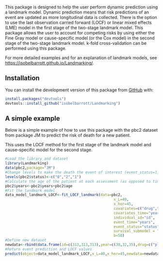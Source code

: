 
<!-- README.md is generated from README.Rmd. Please edit that file -->

This package is designed to help the user perform dynamic prediction
using a landmark model. Dynamic prediction means that risk predictions
of an event are updated as more longitudinal data is collected. There is
the option to use the last observation carried forward (LOCF) or linear
mixed effects (LME) model in the first stage of the two-stage landmark
model. This package allows the user to account for competing risks by
using either the Fine Gray model or cause-specific model (or the Cox
model) in the second stage of the two-stage landmark model. k-fold
cross-validation can be performed using this package.

For more detailed examples and for an explanation of landmark models,
see <https://isobelbarrott.github.io/Landmarking/>.

## Installation

You can install the development version of this package from
[GitHub](https://github.com/) with:

``` r
install.packages("devtools")
devtools::install_github("isobelbarrott/Landmarking")
```

## A simple example

Below is a simple example of how to use this package with the pbc2
dataset from package JM to predict the risk of death for a new patient.

This uses the LOCF method for the first stage of the landmark model and
cause-specific model for the second stage.

``` r
#Load the library and dataset
library(Landmarking)
data(pbc2,package="JM")
#Change levels to make the death the event of interest (event_status=1), transplant the competing risks (event_status=2), and leave censoring (event_status=0)
levels(pbc2$status)<-c("0","2","1")
#Calculate the age of the patient at each assessment (as opposed to time since first assessment)
pbc2$years<-pbc2$years+pbc2$age
#Fit the landmark model
data_model_landmark_LOCF<-fit_LOCF_landmark(data=pbc2,
                                                  x_L=40,
                                                  x_hor=45,
                                                  covariates=c("drug","serBilir","serChol"),
                                                  covariates_time="year",
                                                  individual_id="id",
                                                  event_time="years",
                                                  event_status="status",
                                                  survival_submodel = "cause_specific",
                                                  b=50)
#Define new dataset
newdata<-rbind(data.frame(id=c(313,313,313),year=c(30,32,35),drug=c("placebo","placebo","placebo"),serBilir=c(2.4,2.7,2.6),serChol=c(220,234,234)))
#Return event prediction and LOCF values
predict(object=data_model_landmark_LOCF,x_L=40,x_hor=45,newdata=newdata)
```
